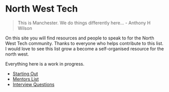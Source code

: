 # North West Tech

> This is Manchester. We do things differently here... - Anthony H Wilson

On this site you will find resources and people to speak to for the North West Tech community. Thanks to everyone who helps contribute to this list. I would love to see this list grow a become a self-organised resource for the north west.

Everything here is a work in progress.

* [Starting Out](Starters/index)
* [Mentors List](Mentors)
* [Interview Questions](Jobs/Questions)
